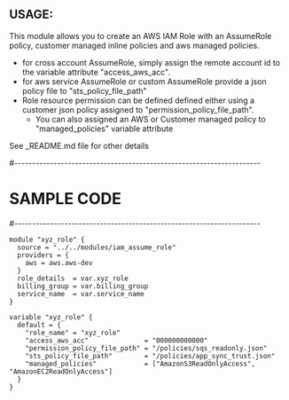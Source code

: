 
## USAGE:

This module allows you to create an AWS IAM Role with an  AssumeRole policy,  customer managed inline policies and aws managed policies.
  * for cross account AssumeRole, simply assign the remote account id to the variable attribute "access_aws_acc".
  * for aws service AssumeRole or custom AssumeRole provide a json policy file to "sts_policy_file_path"
  * Role resource permission can be defined defined either using a customer json policy assigned to "permission_policy_file_path".
    * You can also assigned an AWS or Customer managed policy to "managed_policies" variable attribute

See _README.md file for other details
 
#---------------------------------------------------------------------
# SAMPLE CODE
#---------------------------------------------------------------------
```
module "xyz_role" {
  source = "../../modules/iam_assume_role"
  providers = {
    aws = aws.aws-dev
  }
  role_details  = var.xyz_role
  billing_group = var.billing_group
  service_name  = var.service_name
}
```

```
variable "xyz_role" {
  default = {
    "role_name" = "xyz_role"
    "access_aws_acc"              = "000000000000"
    "permission_policy_file_path" = "/policies/sqs_readonly.json"
    "sts_policy_file_path"        = "/policies/app_sync_trust.json"
    "managed_policies"            = ["AmazonS3ReadOnlyAccess", "AmazonEC2ReadOnlyAccess"]
  }
}
```